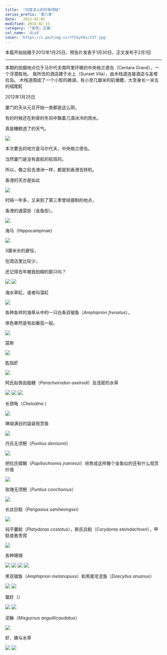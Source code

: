 ```yaml
---
title:  "印度洋上的珍珠项链"
series_prefix: '第八季'
date:   2012-02-01
modified: 2014-02-15
category: '｢发现｣ 正篇'
col_name: 'dis8'
cover: 'https://i.postimg.cc/tTCkyh9s/237.jpg'
---
```


本篇开始拍摄于2012年1月25日，预告片发表于1月30日，正文发布于2月1日

---

本期的拍摄地点位于马尔代夫南阿里环礁的中央格兰德岛（Centara Grand），一个浮潜胜地。
我所住的酒店建于水上（Sunset Vila），由木栈道连接酒店与圣塔拉岛。
木栈道围成了一个小型的礁湖，有小至几厘米的矶塘鳢，大至身长一米五的褶尾魟

2012年1月25日

厦门的天从元旦开始一直都是这么阴，

有的时候还在刺骨的冬风中飘着几滴冰冷的雨水。

真是糟糕透了的天气。

<img class='disc' src='https://i.postimg.cc/VsWnfSJw/1.jpg'>

本次要去的地方是马尔代夫，中央格兰德岛。

当然厦门是没有直航的航班的。

所以，像之前去澳洲一样，都是到香港去转机。

香港的天亦是如此

<img class='disc' src='https://i.postimg.cc/6qcvYPkq/2.jpg'>

时隔一年多，又来到了第三季曾经摄制的地点，

香港的通菜街（金鱼街）。

<img class='disc' src='https://i.postimg.cc/ncV7CHmD/3.jpg'>

海马（Hippocampinae）

<img class='disc' src='https://i.postimg.cc/6pyvfYY6/4.jpg'>

3厘米长的避役，

在爬店里比较少，

还记得去年被我拍糊的那只吗？

<img class='disc' src='https://i.postimg.cc/T3FW7g4V/5.jpg'>

<img class='disc' src='https://i.postimg.cc/FsPSS2bn/6.jpg'>

海水草缸，或者叫藻缸

<img class='disc' src='https://i.postimg.cc/B6GPssst/7.jpg'>

各种各样的海草从中的一只白条双锯鱼（<i>Amphiprion frenatus</i>），

体色果然是有如番茄一般。

<img class='disc' src='https://i.postimg.cc/JhXH90f9/8.jpg'>

莫斯

<img class='disc' src='https://i.postimg.cc/0QdMy32n/9.jpg'>

匙指虾

<img class='disc' src='https://i.postimg.cc/RCdJrjYV/10.jpg'>

阿氏拟唇齿脂鲤（<i>Paracheirodon axelrodi</i>）及茂密的水草

<img class='disc' src='https://i.postimg.cc/2Sb1Z3SV/11.jpg'>

<img class='disc' src='https://i.postimg.cc/j2MDz7fJ/12.jpg'>

<img class='disc' src='https://i.postimg.cc/GtLB8Q4C/13.jpg'>

长颈龟（<i>Chelodina </i>）

<img class='disc' src='https://i.postimg.cc/02NM9VgG/14.jpg'>

琳琅满目的袋装观赏鱼

<img class='disc' src='https://i.postimg.cc/0yTbdxzZ/15.jpg'>

丹氏无须鲃（<i>Puntius denisonii</i>）

<img class='disc' src='https://i.postimg.cc/NfPyFRY3/16.jpg'>

把拉氏蝶鲷（<i>Papiliochromis jramirezi</i>）培育成这样像个金鱼似的还有什么观赏价值

<img class='disc' src='https://i.postimg.cc/mr7hmqM4/17.jpg'>

玫瑰无须鲃（<i>Puntius conchonius</i>）

<img class='disc' src='https://i.postimg.cc/TwG1F9qD/18.jpg'>

长丝巨鲶（<i>Pangasius sanitwongsei</i>）

<img class='disc' src='https://i.postimg.cc/3NxRJxqr/19.jpg'>

钝平囊鲶（<i>Platydoras costatus</i>），斯氏兵鲶（<i>Corydoras steindachneri</i>），甲鲶或者贵爬

<img class='disc' src='https://i.postimg.cc/RFRhBHXb/20.jpg'>

各种珊瑚

<img class='disc' src='https://i.postimg.cc/SR1KXp06/21.jpg'>

<img class='disc' src='https://i.postimg.cc/qMgRPgnj/22.jpg'>

<img class='disc' src='https://i.postimg.cc/HW6nvbJr/23.jpg'>

<img class='disc' src='https://i.postimg.cc/9FSMCVYV/24.jpg'>

黑双锯鱼（<i>Amphiprion melanopuss</i>）和黑尾宅泥鱼（<i>Dascyllus aruanus</i>）

<img class='disc' src='https://i.postimg.cc/QdTMMPf7/25.jpg'>

<img class='disc' src='https://i.postimg.cc/CKCLG8TL/26.jpg'>

螯虾（<i></i>）

<img class='disc' src='https://i.postimg.cc/wBYjRVrG/27.jpg'>

<img class='disc' src='https://i.postimg.cc/26zj25rd/28.jpg'>

泥鳅（<i>Misgurnus anguillicaudatus</i>）

<img class='disc' src='https://i.postimg.cc/cHXxjNLp/29.jpg'>

虾、螺与水草

<img class='disc' src='https://i.postimg.cc/bYVY98Mb/30.jpg'>

<img class='disc' src='https://i.postimg.cc/GttLnSBH/31.jpg'>
